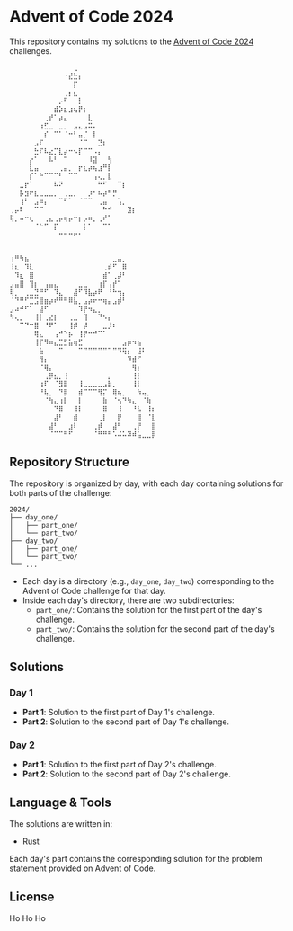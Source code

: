 # Advent of Code 2024

This repository contains my solutions to the [Advent of Code 2024](https://adventofcode.com/2024) challenges.
```bash
⠀⠀⠀⠀⠀⠀⠀⠀⠀⠀⠀⠀⠀⢀⠀⠀⠀⠀⠀⠀⠀⠀⠀⠀⠀⠀
⠀⠀⠀⠀⠀⠀⠀⠀⠀⠀⠀⠐⣞⣓⡆⠀⠀⠀⠀⠀⠀⠀⠀⠀⠀⠀
⠀⠀⠀⠀⠀⠀⠀⠀⠀⠀⠀⠀⠀⡏⠀⠀⠀⠀⠀⠀⠀⠀⠀⠀⠀⠀
⠀⠀⠀⠀⠀⠀⠀⠀⠀⠀⠀⢀⡆⣆⠀⠀⠀⠀⠀⠀⠀⠀⠀⠀⠀⠀
⠀⠀⠀⠀⠀⠀⠀⠀⠀⠀⡠⠏⠀⠀⡇⠀⠀⠀⠀⠀⠀⠀⠀⠀⠀⠀
⠀⠀⠀⠀⠀⠀⠀⠀⠀⣾⡵⣆⣰⢦⡟⡆⠀⠀⠀⠀⠀⠀⠀⠀⠀⠀
⠀⠀⠀⠀⠀⠀⠀⢀⡞⠁⡴⣄⠀⠀⠀⠀⣇⠀⠀⠀⠀⠀⠀⠀⠀⠀
⠀⠀⠀⠀⠀⠀⢰⣋⣀⠀⣀⡀⠀⣠⣄⣠⠭⠄⠀⠀⠀⠀⠀⠀⠀⠀
⠀⠀⠀⠀⠀⠀⠀⡎⠀⠉⠁⠈⠒⠃⣤⡈⠀⡇⠀⠀⠀⠀⠀⠀⠀⠀
⠀⠀⠀⠀⠀⣠⠏⠀⠀⠀⠀⠀⠀⠀⠈⠉⠀⠀⣙⡆⠀⠀⠀⠀⠀⠀
⠀⠀⠀⠀⠀⣓⠏⠧⣔⡉⣇⡴⠒⠢⡏⠉⠉⠠⡄⠀⠀⠀⠀⠀⠀⠀
⠀⠀⠀⠀⡔⠁⠀⠀⠧⠃⠀⠉⠀⠀⠀⠀⠸⣽⠀⠀⢳⠀⠀⠀⠀⠀
⠀⠀⠀⠀⣇⣤⠀⠀⠀⠀⢀⣤⡀⠀⡖⣆⡴⢦⣰⠛⡇⠀⠀⠀⠀⠀
⠀⠀⠀⠀⡎⠁⠓⠉⠉⠉⠃⠀⠉⠉⠀⠀⠀⢠⢄⡀⣇⠀⠀⠀⠀⠀
⠀⠀⣀⡖⠁⠀⠀⠀⠀⠧⠝⠀⠀⠀⠀⠀⠀⠀⠓⠋⠀⠀⠉⡆⠀⠀
⠀⠀⡧⣲⠖⣆⣀⣀⣀⡀⠀⢀⣀⡀⠀⠀⡰⠂⠦⡴⠛⡛⠀⠀⠀⠀
⠀⠀⢰⠃⠀⣠⠶⡄⠀⠀⠉⠋⠁⠀⠈⠉⠉⠀⢀⣤⠀⠀⢡⡀⠀⠀
⢀⡤⠇⠀⠀⠉⠉⠀⠀⠀⠀⠀⠀⠀⠀⠀⠀⠀⠀⠓⠚⠀⠀⠀⣹⡆
⢯⡀⠤⠒⢆⠀⠀⢀⣄⢀⡤⢶⡤⠒⡆⡠⠶⡀⢀⠞⠁⠀⠀⠀⠀⠀
⠀⠀⠀⠀⠀⠈⠓⠋⠀⡏⠀⠀⠀⠀⠀⡇⠁⠀⠀⠉⠁⠀⠀⠀⠀⠀
⠀⠀⠀⠀⠀⠀⠀⠀⠀⠀⠒⠒⠒⠖⠂⠀⠀⠀⠀⠀⠀⠀⠀⠀⠀⠀
```
```bash

⢰⠛⠳⣦⠀⠀⠀⠀⠀⠀⠀⠀⠀⠀⠀⠀⠀⠀⠀⠀⠀⣀⣤⡀⠀⠀⠀⠀⠀⠀
⢸⣆⠀⠹⣇⠀⠀⠀⠀⠀⠀⠀⠀⠀⠀⠀⠀⠀⠀⢀⡾⠋⠀⣿⠀⠀⠀⠀⠀⠀
⠀⠹⣆⠀⣿⠀⠀⠀⠀⠀⠀⠀⠀⠀⠀⠀⠀⠀⠀⣾⠁⢀⡼⠃⠀⠀⠀⠀⠀⠀
⣠⣤⣿⠀⢹⡆⠀⢠⣤⣄⠀⠀⠀⠀⣀⣀⠀⠀⢰⡏⢠⡞⠁⠀⠀⠀⠀⠀⠀⠀
⢿⡀⠀⢀⣀⣙⠛⠋⠀⠹⣄⠀⠀⣼⠋⠹⣧⡴⠟⠀⠘⠓⢲⡄⠀⠀⠀⠀⠀⠀
⠈⠙⠛⠋⣉⣩⣿⣶⡴⠞⠛⠛⠿⣧⡀⣠⡴⠖⠒⢶⣤⣠⡾⠃⠀⠀⠀⠀⠀⠀
⣠⠴⠚⠋⠁⠀⣼⠋⠀⠀⠀⠀⠀⠀⠹⡟⠲⣄⡀⠀⠀⠀⠀⠀⠀⠀⠀⠀⠀⠀
⠳⢄⡀⠀⠀⢸⡇⢀⣔⡆⠀⠀⢀⣀⠀⢹⠀⠀⠙⠢⡄⠀⠀⠀⠀⠀⠀⠀⠀⠀
⠀⠀⠉⠙⠒⣿⠀⠘⠟⠁⠀⠀⢸⡾⠀⡼⠀⠀⠀⣀⡸⠆⠀⠀⠀⠀⠀⠀⠀⠀
⠀⠀⠀⠀⠀⢿⣄⠀⠀⢠⠚⠑⡦⠀⢸⡟⠒⠚⠉⠁⠀⠀⠀⠀⠀⠀⠀⠀⠀⠀
⠀⠀⠀⠀⠀⢸⡏⠻⠶⣄⣉⣋⣥⢶⣋⠀⠀⠀⠀⠀⠀⠀⠀⣠⡶⠲⣦⠀⠀⠀
⠀⠀⠀⠀⠀⠀⣧⠀⠀⠀⠉⠀⠀⠀⠉⠙⠛⠛⠛⠛⠉⠛⠻⢯⡄⠀⣸⠇⠀⠀
⠀⠀⠀⠀⠀⠀⢻⡄⠀⠀⠀⠀⠀⠀⠀⠀⠀⠀⠀⠀⠀⠀⠀⠀⠹⣾⠋⠀⠀⠀
⠀⠀⠀⠀⠀⠀⠈⢿⡄⠀⠀⠀⠀⠀⠀⠀⠀⠀⠀⠀⠀⠀⠀⠀⠀⢻⡆⠀⠀⠀
⠀⠀⠀⠀⠀⠀⠀⢠⡿⣦⡀⢸⠀⠀⠀⠀⠀⠀⠀⠀⡄⠀⠀⠀⠀⢸⡇⠀⠀⠀
⠀⠀⠀⠀⠀⠀⢰⠏⠀⠈⣻⣿⠀⠀⢸⣀⣀⣀⣀⣠⣷⡀⠀⠀⠀⢸⡇⠀⠀⠀
⠀⠀⠀⠀⠀⠀⠘⢧⡀⠀⠙⡿⠀⠀⣾⠉⠉⠉⢻⡍⠀⢿⢦⡀⠀⠀⠳⢤⡀⠀
⠀⠀⠀⠀⠀⠀⠀⠈⢳⣄⢰⡇⠀⠀⡇⠀⠀⠀⠀⣷⠀⠈⢢⠙⠳⣄⠀⠈⢷⠀
⠀⠀⠀⠀⠀⠀⠀⠀⠀⠙⣿⠀⠀⢸⡇⠀⠀⠀⠀⣿⠀⠀⢸⠀⠀⠘⣧⠀⢸⡆
⠀⠀⠀⠀⠀⠀⠀⠀⠀⣼⠃⠀⠀⣾⠀⠀⠀⠀⢀⡇⠀⠀⡟⠀⠀⠀⣿⠀⠈⣇
⠀⠀⠀⠀⠀⠀⠀⠀⣼⠃⠀⠀⣰⠇⠀⠀⠀⢀⡾⠀⠀⣼⠃⠀⠀⢀⡟⠀⠀⣿
⠀⠀⠀⠀⠀⠀⠀⠀⠈⠉⠉⠛⠋⠀⠀⠀⠀⠈⠛⠛⠛⠡⠬⠥⠽⠾⣥⣀⣀⡿
```
## Repository Structure

The repository is organized by day, with each day containing solutions for both parts of the challenge:

```
2024/
├── day_one/
│   ├── part_one/
│   └── part_two/
├── day_two/
│   ├── part_one/
│   └── part_two/
└── ...
```

- Each day is a directory (e.g., `day_one`, `day_two`) corresponding to the Advent of Code challenge for that day.
- Inside each day's directory, there are two subdirectories:
  - `part_one/`: Contains the solution for the first part of the day's challenge.
  - `part_two/`: Contains the solution for the second part of the day's challenge.

## Solutions

### Day 1
- **Part 1**: Solution to the first part of Day 1's challenge.
- **Part 2**: Solution to the second part of Day 1's challenge.

### Day 2
- **Part 1**: Solution to the first part of Day 2's challenge.
- **Part 2**: Solution to the second part of Day 2's challenge.

## Language & Tools

The solutions are written in:
 - Rust

Each day's part contains the corresponding solution for the problem statement provided on Advent of Code.

## License

Ho Ho Ho

